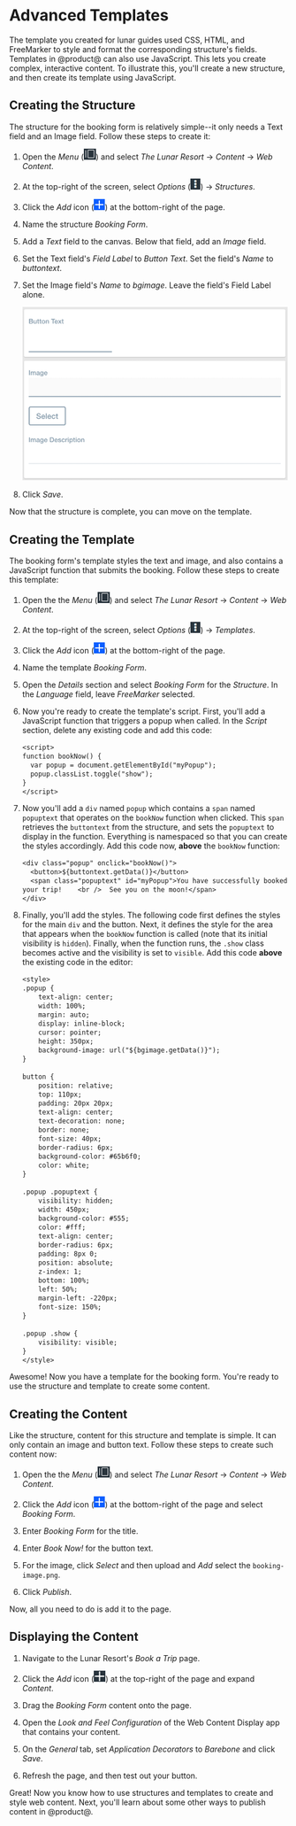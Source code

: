 # Advanced Templates

The template you created for lunar guides used CSS, HTML, and FreeMarker to 
style and format the corresponding structure's fields. Templates in @product@ 
can also use JavaScript. This lets you create complex, interactive content. To 
illustrate this, you'll create a new structure, and then create its template 
using JavaScript. 
<!-- Introduce the example, e.g. the booking form -->

## Creating the Structure

The structure for the booking form is relatively simple--it only needs a Text 
field and an Image field. Follow these steps to create it:

1.  Open the *Menu* 
    (![Product Menu](../../../../images/icon-menu.png)) and select *The Lunar 
    Resort* &rarr; *Content* &rarr; *Web Content*. 

2.  At the top-right of the screen, select *Options* 
    (![Options](../../../../images/icon-options.png)) &rarr; *Structures*.

3.  Click the *Add* icon 
    (![Add](../../../../images/icon-add.png)) at the bottom-right of the page. 

4.  Name the structure *Booking Form*. 

5.  Add a *Text* field to the canvas. Below that field, add an *Image* field. 

6.  Set the Text field's *Field Label* to *Button Text*. Set the field's *Name* 
    to *buttontext*.

7.  Set the Image field's *Name* to *bgimage*. Leave the field's Field Label 
    alone. 

    ![Figure x: The Booking Form structure contains a Text field above an Image field.](../../../../images/001-booking-form.png)

8.  Click *Save*. 

Now that the structure is complete, you can move on the template.

## Creating the Template

The booking form's template styles the text and image, and also contains a 
JavaScript function that submits the booking. Follow these steps to create this 
template:

1.  Open the the *Menu* 
    (![Product Menu](../../../../images/icon-menu.png)) and select *The Lunar 
    Resort* &rarr; *Content* &rarr; *Web Content*. 

2.  At the top-right of the screen, select *Options* 
    (![Options](../../../../images/icon-options.png)) &rarr; *Templates*. 

3.  Click the *Add* icon 
    (![Add](../../../../images/icon-add.png)) at the bottom-right of the page. 

4.  Name the template *Booking Form*. 

5.  Open the *Details* section and select *Booking Form* for the *Structure*. 
    In the *Language* field, leave *FreeMarker* selected. 

6.  Now you're ready to create the template's script. First, you'll add a 
    JavaScript function that triggers a popup when called. In the *Script* 
    section, delete any existing code and add this code: 

        <script>
        function bookNow() {
          var popup = document.getElementById("myPopup");
          popup.classList.toggle("show");
        }
        </script>
    
7.  Now you'll add a `div` named `popup` which contains a `span` named 
    `popuptext` that operates on the `bookNow` function 
    when clicked. This `span` retrieves the `buttontext` from the structure, 
    and sets the `popuptext` to display in the function. Everything is 
    namespaced so that you can create the styles accordingly. Add this code now,
     **above** the `bookNow` function: 

        <div class="popup" onclick="bookNow()">
          <button>${buttontext.getData()}</button>
          <span class="popuptext" id="myPopup">You have successfully booked your trip!    <br />  See you on the moon!</span>
        </div>

8.  Finally, you'll add the styles. The following code first defines the styles 
    for the main `div` and the button. Next, it defines the style for the area 
    that appears when the `bookNow` function is called (note that its initial 
    visibility is `hidden`). Finally, when the function runs, the `.show` class 
    becomes active and the visibility is set to `visible`. Add this code 
    **above** the existing code in the editor:

        <style>
        .popup {
            text-align: center;
            width: 100%;
            margin: auto;
            display: inline-block;
            cursor: pointer;
            height: 350px;
            background-image: url("${bgimage.getData()}");
        }

        button {
            position: relative;
            top: 110px;
            padding: 20px 20px;
            text-align: center;
            text-decoration: none;
            border: none;
            font-size: 40px;
            border-radius: 6px;
            background-color: #65b6f0;
            color: white;
        }

        .popup .popuptext {
            visibility: hidden;
            width: 450px;
            background-color: #555;
            color: #fff;
            text-align: center;
            border-radius: 6px;
            padding: 8px 0;
            position: absolute;
            z-index: 1;
            bottom: 100%;
            left: 50%;
            margin-left: -220px;
            font-size: 150%;
        }

        .popup .show {
            visibility: visible;
        }
        </style>

Awesome! Now you have a template for the booking form. You're ready to use the 
structure and template to create some content. 

## Creating the Content

Like the structure, content for this structure and template is simple. It can 
only contain an image and button text. Follow these steps to create such content 
now:

1.  Open the the *Menu* 
    (![Product Menu](../../../../images/icon-menu.png)) and select *The Lunar 
    Resort* &rarr; *Content* &rarr; *Web Content*. 

2.  Click the *Add* icon 
    (![Add](../../../../images/icon-add.png)) at the bottom-right of the page 
    and select *Booking Form*. 

3.  Enter *Booking Form* for the title. 

4.  Enter *Book Now!* for the button text. 

5.  For the image, click *Select* and then upload and *Add* select the 
    `booking-image.png`. 
<!-- No instructions earlier for uploading this image -->

6.  Click *Publish*.

Now, all you need to do is add it to the page.

## Displaying the Content

1.  Navigate to the Lunar Resort's *Book a Trip* page. 

2.  Click the *Add* icon 
    (![Add](../../../../images/icon-add-app.png)) at the top-right of the page 
    and expand *Content*. 

3.  Drag the *Booking Form* content onto the page. 
<!-- In which column? The page is 3 column. -->

4.  Open the *Look and Feel Configuration* of the Web Content Display app that 
    contains your content. 

5.  On the *General* tab, set *Application Decorators* to *Barebone* and click 
    *Save*. 

6.  Refresh the page, and then test out your button.
<!-- Insert screenshot once the template is fixed -->

Great! Now you know how to use structures and templates to create and style web 
content. Next, you'll learn about some other ways to publish content in 
@product@. 
